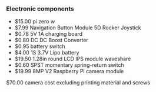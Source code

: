 ### Electronic components

* $15.00 pi zero w
* $7.99 Navigation Button Module 5D Rocker Joystick
* $0.78 5V 1A charging board
* $0.80 DC DC Boost Converter
* $0.95 battery switch
* $4.00 1S 3.7V Lipo battery
* $19.50 1.28in round LCD IPS module waveshare
* $0.60 SPST momentary spring-return switch
* $19.99 8MP V2 Raspberry Pi camera module

$70.00 camera cost excluding printing material and screws
